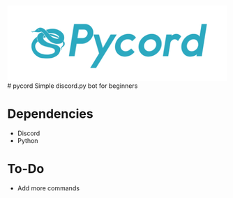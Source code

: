 <img src="pycord.png">
# pycord
Simple discord.py bot for beginners

# Dependencies
- Discord
- Python

# To-Do
- Add more commands
